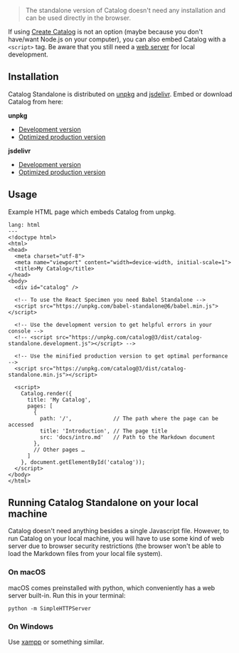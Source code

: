 > The standalone version of Catalog doesn't need any installation and can be used directly in the browser.

If using [Create Catalog](/installation/create-catalog) is not an option (maybe because you don't have/want Node.js on your computer), you can also embed Catalog with a `<script>` tag. Be aware that you still need a [web server](#running-catalog-standalone-on-your-local-machine) for local development.

## Installation

Catalog Standalone is distributed on [unpkg](https://unpkg.com/catalog/) and [jsdelivr](https://www.jsdelivr.com/package/npm/catalog). Embed or download Catalog from here:

**unpkg**

* [Development version](https://unpkg.com/catalog@3/dist/catalog-standalone.development.js)
* [Optimized production version](https://unpkg.com/catalog@3/dist/catalog-standalone.min.js)

**jsdelivr**

* [Development version](https://cdn.jsdelivr.net/npm/catalog@3/dist/catalog-standalone.development.js)
* [Optimized production version](https://cdn.jsdelivr.net/npm/catalog@3/dist/catalog-standalone.min.js)

## Usage

Example HTML page which embeds Catalog from unpkg.

```code
lang: html
---
<!doctype html>
<html>
<head>
  <meta charset="utf-8">
  <meta name="viewport" content="width=device-width, initial-scale=1">
  <title>My Catalog</title>
</head>
<body>
  <div id="catalog" />

  <!-- To use the React Specimen you need Babel Standalone -->
  <script src="https://unpkg.com/babel-standalone@6/babel.min.js"></script>

  <!-- Use the development version to get helpful errors in your console -->
  <!-- <script src="https://unpkg.com/catalog@3/dist/catalog-standalone.development.js"></script> -->

  <!-- Use the minified production version to get optimal performance -->
  <script src="https://unpkg.com/catalog@3/dist/catalog-standalone.min.js"></script>

  <script>
    Catalog.render({
      title: 'My Catalog',
      pages: [
        {
          path: '/',             // The path where the page can be accessed
          title: 'Introduction', // The page title
          src: 'docs/intro.md'   // Path to the Markdown document
        },
        // Other pages …
      ]
    }, document.getElementById('catalog'));
  </script>
</body>
</html>
```

## Running Catalog Standalone on your local machine

Catalog doesn't need anything besides a single Javascript file. However, to run Catalog on your local machine, you will have to use some kind of web server due to browser security restrictions (the browser won't be able to load the Markdown files from your local file system).

### On macOS

macOS comes preinstalled with python, which conveniently has a web server built-in. Run this in your terminal:

```code
python -m SimpleHTTPServer
```

### On Windows

Use [xampp](https://www.apachefriends.org/de/index.html) or something similar.

